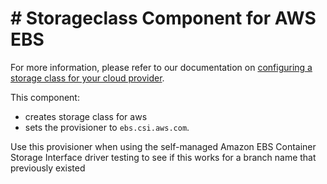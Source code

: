 # # Storageclass Component for AWS EBS

For more information, please refer to our documentation on [configuring a storage class for your cloud provider](https://docs.sourcegraph.com/admin/deploy/kubernetes/configure#configure-a-storage-class).

This component:

- creates storage class for aws
- sets the provisioner to `ebs.csi.aws.com`.

Use this provisioner when using the self-managed Amazon EBS Container Storage Interface driver
testing to see if this works for a branch name that previously existed
